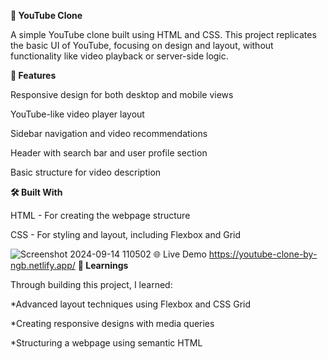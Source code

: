 **🎥 YouTube Clone**

A simple YouTube clone built using HTML and CSS. This project replicates the basic UI of YouTube, focusing on design and layout, without functionality like video playback or server-side logic.

**🚀 Features**

Responsive design for both desktop and mobile views

YouTube-like video player layout

Sidebar navigation and video recommendations

Header with search bar and user profile section

Basic structure for video description

**🛠️ Built With**

HTML - For creating the webpage structure

CSS - For styling and layout, including Flexbox and Grid


![Screenshot 2024-09-14 110502](https://github.com/user-attachments/assets/695031fe-a995-43af-ba87-39abfd220d81)
🌐 Live Demo
https://youtube-clone-by-ngb.netlify.app/
**📖 Learnings**

Through building this project, I learned:

*Advanced layout techniques using Flexbox and CSS Grid

*Creating responsive designs with media queries

*Structuring a webpage using semantic HTML
